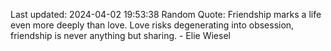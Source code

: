 Last updated: 2024-04-02 19:53:38
Random Quote: Friendship marks a life even more deeply than love. Love risks degenerating into obsession, friendship is never anything but sharing. - Elie Wiesel